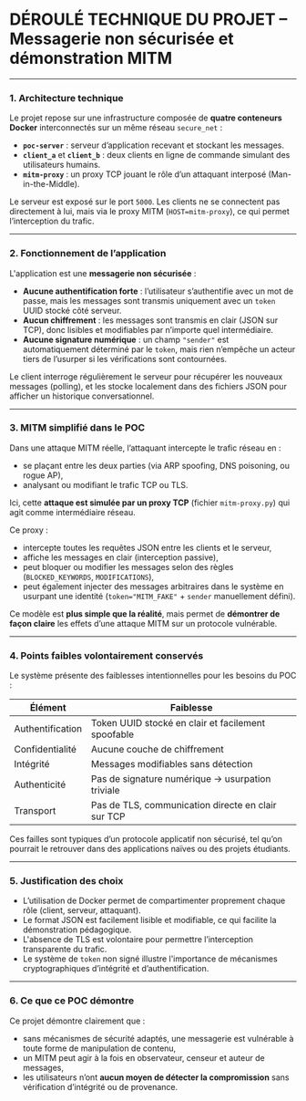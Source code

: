 # DÉROULÉ TECHNIQUE DU PROJET – Messagerie non sécurisée et démonstration MITM

---

### 1. Architecture technique

Le projet repose sur une infrastructure composée de **quatre conteneurs Docker** interconnectés sur un même réseau `secure_net` :

* **`poc-server`** : serveur d’application recevant et stockant les messages.
* **`client_a`** et **`client_b`** : deux clients en ligne de commande simulant des utilisateurs humains.
* **`mitm-proxy`** : un proxy TCP jouant le rôle d’un attaquant interposé (Man-in-the-Middle).

Le serveur est exposé sur le port `5000`. Les clients ne se connectent pas directement à lui, mais via le proxy MITM (`HOST=mitm-proxy`), ce qui permet l’interception du trafic.

---

### 2. Fonctionnement de l’application

L'application est une **messagerie non sécurisée** :

* **Aucune authentification forte** : l’utilisateur s’authentifie avec un mot de passe, mais les messages sont transmis uniquement avec un `token` UUID stocké côté serveur.
* **Aucun chiffrement** : les messages sont transmis en clair (JSON sur TCP), donc lisibles et modifiables par n’importe quel intermédiaire.
* **Aucune signature numérique** : un champ `"sender"` est automatiquement déterminé par le `token`, mais rien n’empêche un acteur tiers de l’usurper si les vérifications sont contournées.

Le client interroge régulièrement le serveur pour récupérer les nouveaux messages (polling), et les stocke localement dans des fichiers JSON pour afficher un historique conversationnel.

---

### 3. MITM simplifié dans le POC

Dans une attaque MITM réelle, l’attaquant intercepte le trafic réseau en :

* se plaçant entre les deux parties (via ARP spoofing, DNS poisoning, ou rogue AP),
* analysant ou modifiant le trafic TCP ou TLS.

Ici, cette **attaque est simulée par un proxy TCP** (fichier `mitm-proxy.py`) qui agit comme intermédiaire réseau.

Ce proxy :

* intercepte toutes les requêtes JSON entre les clients et le serveur,
* affiche les messages en clair (interception passive),
* peut bloquer ou modifier les messages selon des règles (`BLOCKED_KEYWORDS`, `MODIFICATIONS`),
* peut également injecter des messages arbitraires dans le système en usurpant une identité (`token="MITM_FAKE"` + `sender` manuellement défini).

Ce modèle est **plus simple que la réalité**, mais permet de **démontrer de façon claire** les effets d’une attaque MITM sur un protocole vulnérable.

---

### 4. Points faibles volontairement conservés

Le système présente des faiblesses intentionnelles pour les besoins du POC :

| Élément          | Faiblesse                                          |
| ---------------- | -------------------------------------------------- |
| Authentification | Token UUID stocké en clair et facilement spoofable |
| Confidentialité  | Aucune couche de chiffrement                       |
| Intégrité        | Messages modifiables sans détection                |
| Authenticité     | Pas de signature numérique → usurpation triviale   |
| Transport        | Pas de TLS, communication directe en clair sur TCP |

Ces failles sont typiques d’un protocole applicatif non sécurisé, tel qu’on pourrait le retrouver dans des applications naïves ou des projets étudiants.

---

### 5. Justification des choix

* L’utilisation de Docker permet de compartimenter proprement chaque rôle (client, serveur, attaquant).
* Le format JSON est facilement lisible et modifiable, ce qui facilite la démonstration pédagogique.
* L'absence de TLS est volontaire pour permettre l’interception transparente du trafic.
* Le système de `token` non signé illustre l'importance de mécanismes cryptographiques d’intégrité et d’authentification.

---

### 6. Ce que ce POC démontre

Ce projet démontre clairement que :

* sans mécanismes de sécurité adaptés, une messagerie est vulnérable à toute forme de manipulation de contenu,
* un MITM peut agir à la fois en observateur, censeur et auteur de messages,
* les utilisateurs n’ont **aucun moyen de détecter la compromission** sans vérification d’intégrité ou de provenance.